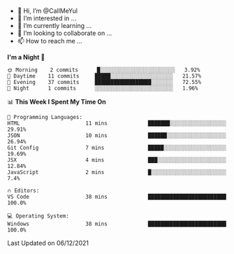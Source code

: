 - 👋 Hi, I’m @CallMeYul
- 👀 I’m interested in ...
- 🌱 I’m currently learning ...
- 💞️ I’m looking to collaborate on ...
- 📫 How to reach me ...

<!---
CallMeYul/CallMeYul is a ✨ special ✨ repository because its `README.md` (this file) appears on your GitHub profile.
You can click the Preview link to take a look at your changes.
--->

<!--START_SECTION:waka-->
**I'm a Night 🦉** 

```text
🌞 Morning    2 commits      █░░░░░░░░░░░░░░░░░░░░░░░░   3.92% 
🌆 Daytime    11 commits     █████░░░░░░░░░░░░░░░░░░░░   21.57% 
🌃 Evening    37 commits     ██████████████████░░░░░░░   72.55% 
🌙 Night      1 commits      ░░░░░░░░░░░░░░░░░░░░░░░░░   1.96%

```


📊 **This Week I Spent My Time On** 

```text
💬 Programming Languages: 
HTML                     11 mins             ███████░░░░░░░░░░░░░░░░░░   29.91% 
JSON                     10 mins             ██████░░░░░░░░░░░░░░░░░░░   26.94% 
Git Config               7 mins              █████░░░░░░░░░░░░░░░░░░░░   19.69% 
JSX                      4 mins              ███░░░░░░░░░░░░░░░░░░░░░░   12.84% 
JavaScript               2 mins              █░░░░░░░░░░░░░░░░░░░░░░░░   7.4%

🔥 Editors: 
VS Code                  38 mins             █████████████████████████   100.0%

💻 Operating System: 
Windows                  38 mins             █████████████████████████   100.0%

```


 Last Updated on 06/12/2021
<!--END_SECTION:waka-->

